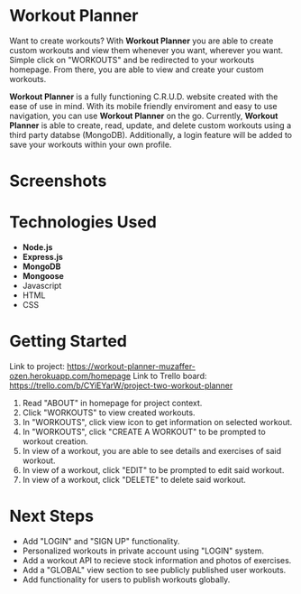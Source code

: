 # Workout Planner
Want to create workouts? With <b>Workout Planner</b> you are able to create custom workouts and view them whenever you want,
wherever you want. Simple click on "WORKOUTS" and be redirected to your workouts homepage. From there, you are able to view and create
your custom workouts. 

<b>Workout Planner</b> is a fully functioning C.R.U.D. website created with the ease of use in mind. With its mobile friendly enviroment 
and easy to use navigation, you can use <b>Workout Planner</b> on the go. Currently, <b>Workout Planner</b> is able to create, read, update, and delete custom workouts using a third party databse (MongoDB). Additionally, a login feature will be added to save your
workouts within your own profile.

# Screenshots

# Technologies Used
<ul>
  <li><b>Node.js</b></li>
  <li><b>Express.js</b></li>
  <li><b>MongoDB</b></li>
  <li><b>Mongoose</b></li>
  <li>Javascript</li>
  <li>HTML</li>
  <li>CSS</li>
  </ul>

# Getting Started
Link to project: https://workout-planner-muzaffer-ozen.herokuapp.com/homepage
Link to Trello board: https://trello.com/b/CYiEYarW/project-two-workout-planner
<ol>
  <li>Read "ABOUT" in homepage for project context.</li>
  <li>Click "WORKOUTS" to view created workouts.</li>
  <li>In "WORKOUTS", click view icon to get information on selected workout.</li>
  <li>In "WORKOUTS", click "CREATE A WORKOUT" to be prompted to workout creation.</li>
  <li>In view of a workout, you are able to see details and exercises of said workout.</li>
  <li>In view of a workout, click "EDIT" to be prompted to edit said workout.</li>
  <li>In view of a workout, click "DELETE" to delete said workout.</li>
  </ol>
  
 # Next Steps
 <ul>
  <li>Add "LOGIN" and "SIGN UP" functionality.</li>
  <li>Personalized workouts in private account using "LOGIN" system.</li>
  <li>Add a workout API to recieve stock information and photos of exercises.</li>
  <li>Add a "GLOBAL" view section to see publicly published user workouts.</li>
  <li>Add functionality for users to publish workouts globally.</li>
  </ul>
